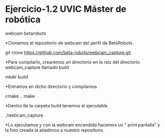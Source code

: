 # Ejercicio-1.2 UVIC Máster de robótica
webcam betarobots

*Clonamos el repositorio de webcam del perfil de BetaRobots
  
  git clone https://github.com/beta-robots/webcam_capture.git
  
*Para compilarlo, crearemos un directorio en la raiz del directorio webcam_capture llamado build

  mkdir build

*Entramos en dicho directorio y compilamos

  cmake ..
  make

 
 *Dentro de la carpeta build tenemos el ejecutable
 
  ./webcam_capture
  
*Lo ejecutamos y con la webcam encendida hacemos un " print pantalla"  y la foto creada la añadimos a nuestro repositorio.


  



  
  
  

